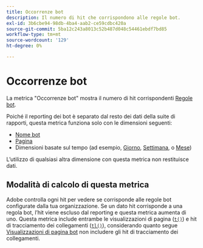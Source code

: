 ```yaml
---
title: Occorrenze bot
description: Il numero di hit che corrispondono alle regole bot.
exl-id: 3b6cbe94-98db-4ba4-aab2-ce59cdbc420a
source-git-commit: 5ba12c243a8013c52b487d048c54461ebdf7bd85
workflow-type: tm+mt
source-wordcount: '129'
ht-degree: 0%

---
```


# Occorrenze bot

La metrica &quot;Occorrenze bot&quot; mostra il numero di hit corrispondenti [Regole bot](/help/admin/admin/c-manage-report-suites/c-edit-report-suites/general/bot-removal/bot-rules.md).

Poiché il reporting dei bot è separato dal resto dei dati della suite di rapporti, questa metrica funziona solo con le dimensioni seguenti:

* [Nome bot](../dimensions/bot-name.md)
* [Pagina](../dimensions/page.md)
* Dimensioni basate sul tempo (ad esempio, [Giorno](../dimensions/day.md), [Settimana](../dimensions/week.md), o [Mese](../dimensions/month.md))

L’utilizzo di qualsiasi altra dimensione con questa metrica non restituisce dati.

## Modalità di calcolo di questa metrica

Adobe controlla ogni hit per vedere se corrisponde alle regole bot configurate dalla tua organizzazione. Se un dato hit corrisponde a una regola bot, l’hit viene escluso dal reporting e questa metrica aumenta di uno. Questa metrica include entrambe le visualizzazioni di pagina ([`t()`](/help/implement/vars/functions/t-method.md)) e hit di tracciamento dei collegamenti ([`tl()`](/help/implement/vars/functions/tl-method.md)), considerando quanto segue [Visualizzazioni di pagina bot](bot-page-views.md) non includere gli hit di tracciamento dei collegamenti.
